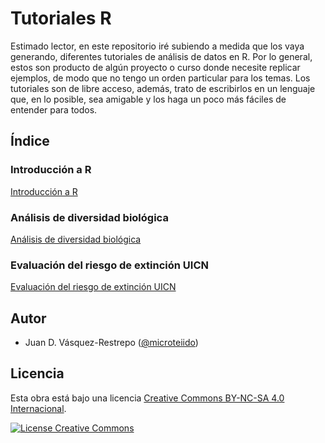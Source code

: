 # Tutoriales R

Estimado lector, en este repositorio iré subiendo a medida que los vaya generando, diferentes tutoriales de análisis de datos en R. Por lo general, estos son producto de algún proyecto o curso donde necesite replicar ejemplos, de modo que no tengo un orden particular para los temas. Los tutoriales son de libre acceso, además, trato de escribirlos en un lenguaje que, en lo posible, sea amigable y los haga un poco más fáciles de entender para todos.

## Índice

### Introducción a R

[Introducción a R](https://github.com/VR-Daniel/Tutoriales-R/tree/main/Introducci%C3%B3n%20a%20R)

### Análisis de diversidad biológica

[Análisis de diversidad biológica](https://github.com/VR-Daniel/Tutoriales-R/tree/main/Diversidad%20en%20R)

### Evaluación del riesgo de extinción UICN

[Evaluación del riesgo de extinción UICN](https://github.com/VR-Daniel/Tutoriales-R/tree/main/Evaluaci%C3%B3n%20del%20riesgo%20de%20extinci%C3%B3n%20UICN)

## Autor
* Juan D. Vásquez-Restrepo ([@microteiido](https://twitter.com/microteiido))

## Licencia

Esta obra está bajo una licencia <a rel="license" href="http://creativecommons.org/licenses/by-nc-sa/4.0/">Creative Commons BY-NC-SA 4.0 Internacional</a>.

<a rel="license" href="http://creativecommons.org/licenses/by-nc-sa/4.0/"><img alt="License Creative Commons" style="border-width:0" src="https://i.creativecommons.org/l/by-nc-sa/4.0/88x31.png" /></a>